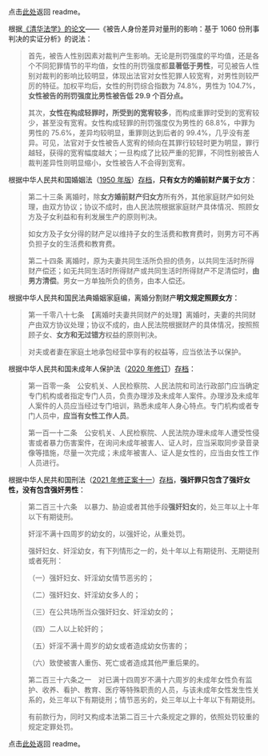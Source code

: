 点击[此处](./readme.md)返回 readme。

根据[《清华法学》的论文](https://www.cnki.com.cn/Article/CJFDTotal-QHFX201804007.htm)——《被告人身份差异对量刑的影响：基于 1060 份刑事判决的实证分析》的说法：

> 首先，被告人性别因素对裁判产生影响。无论是刑罚强度的平均值，还是各个不同犯罪情节的平均值，女性的刑罚强度都**显著低于男性**，可见被告人性别对裁判的影响比较明显，体现出法官对女性犯罪人较宽宥，对男性则较严厉的特征。加权平均后，女性的刑罚综合指数为 74.8%，男性为 104.7%，**女性被告的刑罚强度比男性被告低 29.9 个百分点。**
>
> 其次，**女性在构成轻罪时，所受到的宽宥较多**，而构成重罪时受到的宽宥较少，甚至没有宽宥。女性构成轻罪的刑罚强度仅为男性的 68.8%，中罪为男性的 75.6%，差异均较明显，重罪则达到后者的 99.4%，几乎没有差异。可见，法官对于女性被告人宽宥的倾向在其罪行较轻时更为明显，罪行越轻，获得的宽宥幅度越大；一旦构成了比较严重的犯罪，不同性别被告人裁判差异性则明显缩小，女性被告人不会得到宽宥。

根据中华人民共和国婚姻法（[1950 年版](http://www.npc.gov.cn/zgrdw/npc/lfzt/rlys/2014-10/24/content_1882723.htm)）[存档](https://archive.is/wip/0oSyF)，**只有女方的婚前财产属于女方**：

> 第二十三条 离婚时，除**女方婚前财产归女方**所有外，其他家庭财产如何处理，由双方协议；协议不成时，由人民法院根据家庭财产具体情况、照顾女方及子女利益和有利发展生产的原则判决。
>
> 如女方及子女分得的财产足以维持子女的生活费和教育费时，则男方可不再负担子女的生活费和教育费。
>
> 第二十四条 离婚时，原为夫妻共同生活所负担的债务，以共同生活时所得财产偿还；如无共同生活时所得财产或共同生活时所得财产不足清偿时，**由男方清偿**。男女一方单独所负的债务，由本人偿还。

根据中华人民共和国民法典婚姻家庭编，离婚分割财产**明文规定照顾女方**：

> 第一千零八十七条　【离婚时夫妻共同财产的处理】离婚时，夫妻的共同财产由双方协议处理；协议不成的，由人民法院根据财产的具体情况，按照照顾子女、**女方和无过错方**权益的原则判决。
>
> 对夫或者妻在家庭土地承包经营中享有的权益等，应当依法予以保护。

根据中华人民共和国未成年人保护法（[2020 年修订](http://www.gov.cn/xinwen/2020-10/18/content_5552113.htm)）[存档](https://archive.is/wip/tabZ6)：

> 第一百零一条　公安机关、人民检察院、人民法院和司法行政部门应当确定专门机构或者指定专门人员，负责办理涉及未成年人案件。办理涉及未成年人案件的人员应当经过专门培训，熟悉未成年人身心特点。专门机构或者专门人员中，**应当有女性工作人员**。
>
> 第一百一十二条　公安机关、人民检察院、人民法院办理未成年人遭受性侵害或者暴力伤害案件，在询问未成年被害人、证人时，应当采取同步录音录像等措施，尽量一次完成；未成年被害人、证人是女性的，应当由女性工作人员进行。

根据中华人民共和国刑法（[2021 年修正案十一](http://www.npc.gov.cn/npc/c30834/202012/850abff47854495e9871997bf64803b6.shtml)）[存档](https://archive.is/cig3e)，**强奸罪只包含了强奸女性，没有包含强奸男性**：

> 第二百三十六条　以暴力、胁迫或者其他手段**强奸妇女**的，处三年以上十年以下有期徒刑。
>
> 奸淫不满十四周岁的幼女的，以强奸论，从重处罚。
>
> 强奸妇女、奸淫幼女，有下列情形之一的，处十年以上有期徒刑、无期徒刑或者死刑：
>
> （一）强奸妇女、奸淫幼女情节恶劣的；
>
> （二）强奸妇女、奸淫幼女多人的；
>
> （三）在公共场所当众强奸妇女、奸淫幼女的；
>
> （四）二人以上轮奸的；
>
> （五）奸淫不满十周岁的幼女或者造成幼女伤害的；
>
> （六）致使被害人重伤、死亡或者造成其他严重后果的。
>
> 第二百三十六条之一　对已满十四周岁不满十六周岁的未成年女性负有监护、收养、看护、教育、医疗等特殊职责的人员，与该未成年女性发生性关系的，处三年以下有期徒刑；情节恶劣的，处三年以上十年以下有期徒刑。
>
> 有前款行为，同时又构成本法第二百三十六条规定之罪的，依照处罚较重的规定定罪处罚。

点击[此处](./readme.md)返回 readme。